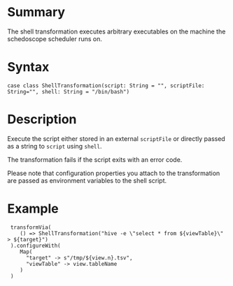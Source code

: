 # Summary

The shell transformation executes arbitrary executables on the machine the schedoscope scheduler runs on.

# Syntax

    case class ShellTransformation(script: String = "", scriptFile: String="", shell: String = "/bin/bash")

# Description

Execute the script either stored in an external `scriptFile` or directly passed as a string to `script` using `shell`.

The transformation fails if the script exits with an error code.

Please note that configuration properties you attach to the transformation are passed as environment variables to the shell script.

# Example

     transformVia(
        () => ShellTransformation("hive -e \"select * from ${viewTable}\" > ${target}")
     ).configureWith(
        Map(
          "target" -> s"/tmp/${view.n}.tsv",
          "viewTable" -> view.tableName
        )
     )  